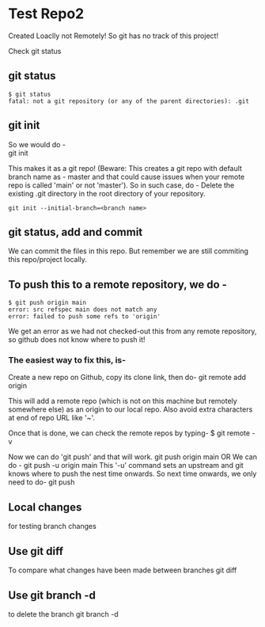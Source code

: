 # Test Repo2

Created Loaclly not Remotely!
So git has no track of this project!

Check git status

## git status
    $ git status
    fatal: not a git repository (or any of the parent directories): .git

## git init
So we would do -  
    git init

This makes it as a git repo! (Beware: This creates a git repo with default branch name as - master and that could cause issues when your remote repo is called 'main' or not 'master').
So in such case, do -
    Delete the existing .git directory in the root directory of your repository.

    git init --initial-branch=<branch name>


## git status, add and commit
We can commit the files in this repo. But remember we are still commiting this repo/project locally.

## To push this to a remote repository, we do -
    $ git push origin main
    error: src refspec main does not match any
    error: failed to push some refs to 'origin'

We get an error as we had not checked-out this from any remote repository, so github does not know where to push it!

### The easiest way to fix this, is-

Create a new repo on Github, copy its clone link, then do-
    git remote add origin <cloning link of that repo>

This will add a remote repo (which is not on this machine but remotely somewhere else) as an origin to our local repo.
Also avoid extra characters at end of repo URL like '~'.

Once that is done, we can check the remote repos by typing-
    $ git remote -v

Now we can do   'git push' and that will work.
    git push origin main
             OR
We can do -
    git push -u origin main
This '-u' command sets an upstream and git knows where to push the nest time onwards.
So next time onwards, we only need to do-
    git push

## Local changes

for testing branch changes

## Use git diff
To compare what changes have been made between branches
    git diff <branch-name>

    
## Use git branch -d 
to delete the branch
    git branch -d <branch name>
